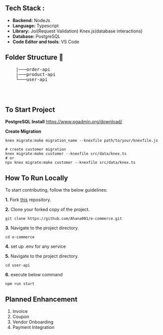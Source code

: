 ## Tech Stack :

- **Backend:** NodeJs
- **Language:** Typescript
- **Library:** Joi(Request Validation) Knex.js(database interactions)
- **Database:** PostgreSQL
- **Code Editor and tools**: VS Code

## Folder Structure 📒
<pre>
    |───order-api
    |───product-api
    └───user-api
  
</pre>
  <br />


## To Start Project

**PostgreSQL Install**
https://www.pgadmin.org/download/


**Create Migration**
```
knex migrate:make migration_name --knexfile path/to/your/knexfile.js

# create customer migration
knex migrate:make customer --knexfile src/data/knex.ts
# or
npx knex migrate:make customer --knexfile src/data/knex.ts
```

## How To Run Locally

 To start contributing, follow the below guidelines:

**1.** Fork [this](https://github.com/Ahana001/e-commerce.git) repository.

**2.** Clone your forked copy of the project.

```
git clone https://github.com/Ahana001/e-commerce.git
```

**3.** Navigate to the project directory.

```
cd e-commerce
```

**4.** set up .env for any service

**5.** Navigate to the project directory.

```
cd user-api
```

**6.** execute below command
```
npm run start
```

## Planned Enhancement

1. Invoice
2. Coupon
3. Vendor Onboarding
4. Payment Integration




